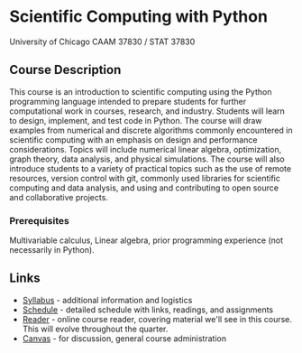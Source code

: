 # Scientific Computing with Python

University of Chicago CAAM 37830 / STAT 37830

## Course Description

This course is an introduction to scientific computing using the Python programming language intended to prepare students for further computational work in courses, research, and industry. Students will learn to design, implement, and test code in Python. The course will draw examples from numerical and discrete algorithms commonly encountered in scientific computing with an emphasis on design and performance considerations. Topics will include numerical linear algebra, optimization, graph theory, data analysis, and physical simulations. The course will also introduce students to a variety of practical topics such as the use of remote resources, version control with git, commonly used libraries for scientific computing and data analysis, and using and contributing to open source and collaborative projects.

### Prerequisites
Multivariable calculus, Linear algebra, prior programming experience (not necessarily in Python).

## Links

* [Syllabus](syllabus.md) - additional information and logistics
* [Schedule](schedule.md) - detailed schedule with links, readings, and assignments
* [Reader](https://uchi-compy23.github.io/notes) - online course reader, covering material we'll see in this course.  This will evolve throughout the quarter.
* [Canvas](https://canvas.uchicago.edu/courses/52123) - for discussion, general course administration
